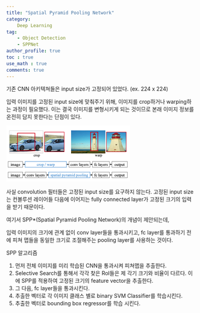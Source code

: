 ```yaml
---
title: "Spatial Pyramid Pooling Network"
category:
    Deep Learning
tag:
    - Object Detection
    - SPPNet
author_profile: true
toc : true
use_math : true
comments: true
---
```



기존 CNN 아키텍쳐들은 input size가 고정되어 있었다. (ex. 224 x 224)

입력 이미지를 고정된 input size에 맞춰주기 위해, 이미지를 crop하거나 warping하는 과정이 필요했다. 이는 결국 이미지를 변형시키게 되는 것이므로 본래 이미지 정보를 온전히 담지 못한다는 단점이 있다.

![Spatial%20Pyramid%20Pooling%20Network%20ccb5fdfafbab4221ad34459a1f99a421/Untitled.png](/assets/images/Spatial%20Pyramid%20Pooling%20Network%20ccb5fdfafbab4221ad34459a1f99a421/Untitled.png)

사실 convolution 필터들은 고정된 input size를 요구하지 않는다. 고정된 input size는 컨볼루션 레이어들 다음에 이어지는 fully connected layer가 고정된 크기의 입력을 받기 때문이다. 

여기서 SPP*(Spatial Pyramid Pooling Network)의 개념이 제안되는데,

입력 이미지의 크기에 관계 없이 conv layer들을 통과시키고, fc layer를 통과하기 전에 피쳐 맵들을 동일한 크기로 조절해주는 pooling layer를 사용하는 것이다.

SPP 알고리즘

1. 먼저 전체 이미지를 미리 학습된 CNN을 통과시켜 피쳐맵을 추출한다.
2. Selective Search를 통해서 각각 찾은 RoI들은 제 각기 크기와 비율이 다르다. 이에 SPP를 적용하여 고정된 크기의 feature vector을 추출한다.
3.  그 다음, fc layer들을 통과시킨다.
4. 추출한 벡터로 각 이미지 클래스 별로 binary SVM Classifier를 학습시킨다.
5. 추출한 벡터로 bounding box regressor를 학습 시킨다.